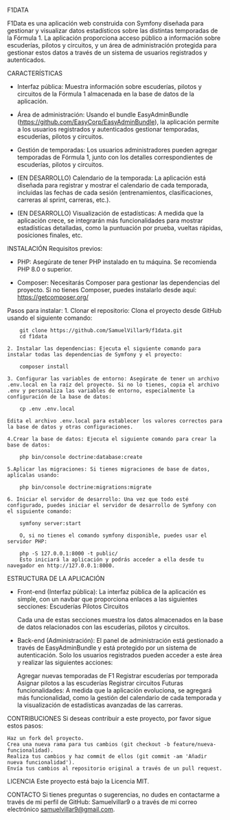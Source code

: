 F1DATA

F1Data es una aplicación web construida con Symfony diseñada para gestionar y visualizar datos estadísticos sobre las distintas temporadas de la Fórmula 1. La aplicación proporciona acceso público a información sobre escuderías, pilotos y circuitos, y un área de administración protegida para gestionar estos datos a través de un sistema de usuarios registrados y autenticados.

CARACTERÍSTICAS
- Interfaz pública: Muestra información sobre escuderías, pilotos y circuitos de la Fórmula 1 almacenada en la base de datos de la aplicación.

- Área de administración: Usando el bundle EasyAdminBundle (https://github.com/EasyCorp/EasyAdminBundle), la aplicación permite a los usuarios registrados y autenticados gestionar temporadas, escuderías, pilotos y circuitos.

- Gestión de temporadas: Los usuarios administradores pueden agregar temporadas de Fórmula 1, junto con los detalles correspondientes de escuderías, pilotos y circuitos.

- (EN DESARROLLO) Calendario de la temporada: La aplicación está diseñada para registrar y mostrar el calendario de cada temporada, incluidas las fechas de cada sesión (entrenamientos, clasificaciones, carreras al sprint, carreras, etc.).

- (EN DESARROLLO) Visualización de estadísticas: A medida que la aplicación crece, se integrarán más funcionalidades para mostrar estadísticas detalladas, como la puntuación por prueba, vueltas rápidas, posiciones finales, etc.

INSTALACIÓN
Requisitos previos:
- PHP: Asegúrate de tener PHP instalado en tu máquina. Se recomienda PHP 8.0 o superior.

- Composer: Necesitarás Composer para gestionar las dependencias del proyecto. Si no tienes Composer, puedes instalarlo desde aquí: https://getcomposer.org/

Pasos para instalar:
    1. Clonar el repositorio: Clona el proyecto desde GitHub usando el siguiente comando:

        git clone https://github.com/SamuelVillar9/f1data.git
        cd f1data

    2. Instalar las dependencias: Ejecuta el siguiente comando para instalar todas las dependencias de Symfony y el proyecto:

        composer install

    3. Configurar las variables de entorno: Asegúrate de tener un archivo .env.local en la raíz del proyecto. Si no lo tienes, copia el archivo .env y personaliza las variables de entorno, especialmente la configuración de la base de datos:

        cp .env .env.local

    Edita el archivo .env.local para establecer los valores correctos para la base de datos y otras configuraciones.

    4.Crear la base de datos: Ejecuta el siguiente comando para crear la base de datos:

        php bin/console doctrine:database:create

    5.Aplicar las migraciones: Si tienes migraciones de base de datos, aplícalas usando:

        php bin/console doctrine:migrations:migrate

    6. Iniciar el servidor de desarrollo: Una vez que todo esté configurado, puedes iniciar el servidor de desarrollo de Symfony con el siguiente comando:

        symfony server:start

        O, si no tienes el comando symfony disponible, puedes usar el servidor PHP:

        php -S 127.0.0.1:8000 -t public/
        Esto iniciará la aplicación y podrás acceder a ella desde tu navegador en http://127.0.0.1:8000.

ESTRUCTURA DE LA APLICACIÓN
- Front-end (Interfaz pública): La interfaz pública de la aplicación es simple, con un navbar que proporciona enlaces a las siguientes secciones:
    Escuderías
    Pilotos
    Circuitos
    
    Cada una de estas secciones muestra los datos almacenados en la base de datos relacionados con las escuderías, pilotos y circuitos.

- Back-end (Administración): El panel de administración está gestionado a través de EasyAdminBundle y está protegido por un sistema de autenticación. Solo los usuarios registrados pueden acceder a este área y realizar las siguientes acciones:

    Agregar nuevas temporadas de F1
    Registrar escuderías por temporada
    Asignar pilotos a las escuderías
    Registrar circuitos
    Futuras funcionalidades: A medida que la aplicación evoluciona, se agregará más funcionalidad, como la gestión del calendario de cada temporada y la visualización de estadísticas avanzadas de las carreras.

CONTRIBUCIONES
Si deseas contribuir a este proyecto, por favor sigue estos pasos:

    Haz un fork del proyecto.
    Crea una nueva rama para tus cambios (git checkout -b feature/nueva-funcionalidad).
    Realiza tus cambios y haz commit de ellos (git commit -am 'Añadir nueva funcionalidad').
    Envía tus cambios al repositorio original a través de un pull request.

LICENCIA
Este proyecto está bajo la Licencia MIT.

CONTACTO
Si tienes preguntas o sugerencias, no dudes en contactarme a través de mi perfil de GitHub: Samuelvillar9 o a través de mi correo electrónico samuelvillar9@gmail.com.